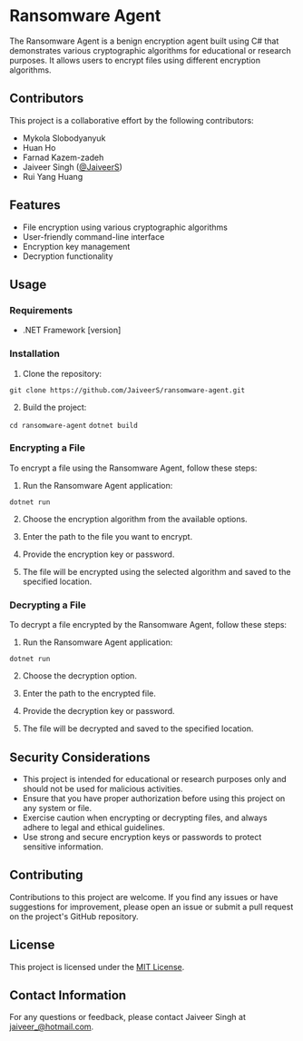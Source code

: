 # Ransomware Agent

The Ransomware Agent is a benign encryption agent built using C# that demonstrates various cryptographic algorithms for educational or research purposes. It allows users to encrypt files using different encryption algorithms.

## Contributors

This project is a collaborative effort by the following contributors:

- Mykola Slobodyanyuk
- Huan Ho
- Farnad Kazem-zadeh 
- Jaiveer Singh ([@JaiveerS](https://github.com/JaiveerS))
- Rui Yang Huang

## Features

- File encryption using various cryptographic algorithms
- User-friendly command-line interface
- Encryption key management
- Decryption functionality

## Usage

### Requirements

- .NET Framework [version]

### Installation

1. Clone the repository:

`git clone https://github.com/JaiveerS/ransomware-agent.git`


2. Build the project:

`cd ransomware-agent`
`dotnet build`


### Encrypting a File

To encrypt a file using the Ransomware Agent, follow these steps:

1. Run the Ransomware Agent application:

`dotnet run`


2. Choose the encryption algorithm from the available options.

3. Enter the path to the file you want to encrypt.

4. Provide the encryption key or password.

5. The file will be encrypted using the selected algorithm and saved to the specified location.

### Decrypting a File

To decrypt a file encrypted by the Ransomware Agent, follow these steps:

1. Run the Ransomware Agent application:

`dotnet run`


2. Choose the decryption option.

3. Enter the path to the encrypted file.

4. Provide the decryption key or password.

5. The file will be decrypted and saved to the specified location.

## Security Considerations

- This project is intended for educational or research purposes only and should not be used for malicious activities.
- Ensure that you have proper authorization before using this project on any system or file.
- Exercise caution when encrypting or decrypting files, and always adhere to legal and ethical guidelines.
- Use strong and secure encryption keys or passwords to protect sensitive information.

## Contributing

Contributions to this project are welcome. If you find any issues or have suggestions for improvement, please open an issue or submit a pull request on the project's GitHub repository.


## License

This project is licensed under the [MIT License](LICENSE).

## Contact Information

For any questions or feedback, please contact Jaiveer Singh at jaiveer_@hotmail.com.
